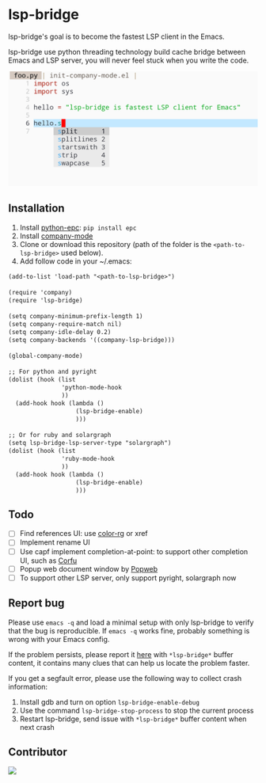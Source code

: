 # lsp-bridge
lsp-bridge's goal is to become the fastest LSP client in the Emacs.

lsp-bridge use python threading technology build cache bridge between Emacs and LSP server, you will never feel stuck when you write the code.

<img src="./screenshot.png">

## Installation
1. Install [python-epc](https://github.com/tkf/python-epc): ```pip install epc```
2. Install [company-mode](https://github.com/company-mode/company-mode)
3. Clone or download this repository (path of the folder is the `<path-to-lsp-bridge>` used below).
4. Add follow code in your ~/.emacs: 

```
(add-to-list 'load-path "<path-to-lsp-bridge>")

(require 'company)
(require 'lsp-bridge)

(setq company-minimum-prefix-length 1)
(setq company-require-match nil)
(setq company-idle-delay 0.2)
(setq company-backends '((company-lsp-bridge)))

(global-company-mode)

;; For python and pyright
(dolist (hook (list
               'python-mode-hook
               ))
  (add-hook hook (lambda ()
                   (lsp-bridge-enable)
                   )))

;; Or for ruby and solargraph
(setq lsp-bridge-lsp-server-type "solargraph")
(dolist (hook (list
               'ruby-mode-hook
               ))
  (add-hook hook (lambda ()
                   (lsp-bridge-enable)
                   )))
```

## Todo
- [ ] Find references UI: use [color-rg](https://github.com/manateelazycat/color-rg) or xref
- [ ] Implement rename UI
- [ ] Use capf implement completion-at-point: to support other completion UI, such as [Corfu](https://github.com/minad/corfu)
- [ ] Popup web document window by [Popweb](https://github.com/manateelazycat/popweb)
- [ ] To support other LSP server, only support pyright, solargraph now

## Report bug
Please use `emacs -q` and load a minimal setup with only lsp-bridge to verify that the bug is reproducible. If `emacs -q` works fine, probably something is wrong with your Emacs config.

If the problem persists, please report it [here](https://github.com/manateelazycat/lsp-bridge/issues/new) with `*lsp-bridge*` buffer content, it contains many clues that can help us locate the problem faster.

If you get a segfault error, please use the following way to collect crash information:
1. Install gdb and turn on option `lsp-bridge-enable-debug`
2. Use the command `lsp-bridge-stop-process` to stop the current process
3. Restart lsp-bridge, send issue with `*lsp-bridge*` buffer content when next crash

## Contributor
<a href = "https://github.com/manateelazycat/lsp-bridge/graphs/contributors">
  <img src = "https://contrib.rocks/image?repo=manateelazycat/lsp-bridge"/>
</a>
